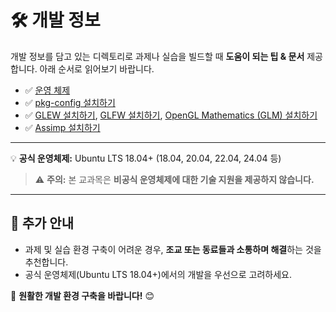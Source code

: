 # 🛠️ 개발 정보  

개발 정보를 담고 있는 디렉토리로 과제나 실습을 빌드할 때 **도움이 되는 팁 & 문서** 제공합니다. 아래 순서로 읽어보기 바랍니다.

* ✅ [운영 체제](./OS.md)
* ✅ [pkg-config 설치하기](./pkg-config.md)
* ✅ [GLEW 설치하기](./glew.md), [GLFW 설치하기](./glfw.md), [OpenGL Mathematics (GLM) 설치하기](./glm.md)
* ✅ [Assimp 설치하기](./assimp.md)


---

💡 **공식 운영체제:** Ubuntu LTS 18.04+ (18.04, 20.04, 22.04, 24.04 등)

> ⚠️ **주의:** 본 교과목은 **비공식 운영체제에 대한 기술 지원을 제공하지 않습니다.**  

---

## 📢 추가 안내  
- 과제 및 실습 환경 구축이 어려운 경우, **조교 또는 동료들과 소통하며 해결**하는 것을 추천합니다.  
- 공식 운영체제(Ubuntu LTS 18.04+)에서의 개발을 우선으로 고려하세요.  

🚀 **원활한 개발 환경 구축을 바랍니다!** 😊  
